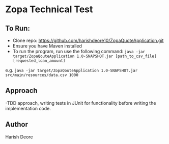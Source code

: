 # Zopa Technical Test  

## To Run:

- Clone repo: https://github.com/harishdeore10/ZopaQuoteApplication.git
- Ensure you have Maven installed
- To run the program, run use the following command:
`java -jar target/ZopaQouteApplication 1.0-SNAPSHOT.jar [path_to_csv_file] [requested_loan_amount]`

e.g. `java -jar target/ZopaQouteApplication 1.0-SNAPSHOT.jar src/main/resources/data.csv 1000`

## Approach
-TDD approach, writing tests in JUnit for functionality before writing the implementation code.

## Author
Harish Deore